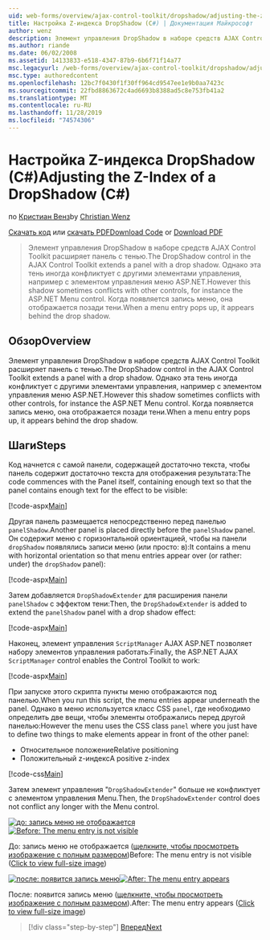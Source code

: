 ```yaml
---
uid: web-forms/overview/ajax-control-toolkit/dropshadow/adjusting-the-z-index-of-a-dropshadow-cs
title: Настройка Z-индекса DropShadow (C#) | Документация Майкрософт
author: wenz
description: Элемент управления DropShadow в наборе средств AJAX Control Toolkit расширяет панель с тенью. Однако эта тень иногда конфликтует с другими элементами управления, для программа...
ms.author: riande
ms.date: 06/02/2008
ms.assetid: 14133833-e518-4347-87b9-6b6f71f14a77
msc.legacyurl: /web-forms/overview/ajax-control-toolkit/dropshadow/adjusting-the-z-index-of-a-dropshadow-cs
msc.type: authoredcontent
ms.openlocfilehash: 12bc7f0430f1f30ff964cd9547ee1e9b0aa7423c
ms.sourcegitcommit: 22fbd8863672c4ad6693b8388ad5c8e753fb41a2
ms.translationtype: MT
ms.contentlocale: ru-RU
ms.lasthandoff: 11/28/2019
ms.locfileid: "74574306"
---
```

# <a name="adjusting-the-z-index-of-a-dropshadow-c"></a><span data-ttu-id="8dd4e-104">Настройка Z-индекса DropShadow (C#)</span><span class="sxs-lookup"><span data-stu-id="8dd4e-104">Adjusting the Z-Index of a DropShadow (C#)</span></span>

<span data-ttu-id="8dd4e-105">по [Кристиан Венз](https://github.com/wenz)</span><span class="sxs-lookup"><span data-stu-id="8dd4e-105">by [Christian Wenz](https://github.com/wenz)</span></span>

<span data-ttu-id="8dd4e-106">[Скачать код](https://download.microsoft.com/download/5/1/6/51652a81-500b-4f6b-88d3-617103e7941e/DropShadow1.cs.zip) или [скачать PDF](https://download.microsoft.com/download/b/6/a/b6ae89ee-df69-4c87-9bfb-ad1eb2b23373/dropshadow1CS.pdf)</span><span class="sxs-lookup"><span data-stu-id="8dd4e-106">[Download Code](https://download.microsoft.com/download/5/1/6/51652a81-500b-4f6b-88d3-617103e7941e/DropShadow1.cs.zip) or [Download PDF](https://download.microsoft.com/download/b/6/a/b6ae89ee-df69-4c87-9bfb-ad1eb2b23373/dropshadow1CS.pdf)</span></span>

> <span data-ttu-id="8dd4e-107">Элемент управления DropShadow в наборе средств AJAX Control Toolkit расширяет панель с тенью.</span><span class="sxs-lookup"><span data-stu-id="8dd4e-107">The DropShadow control in the AJAX Control Toolkit extends a panel with a drop shadow.</span></span> <span data-ttu-id="8dd4e-108">Однако эта тень иногда конфликтует с другими элементами управления, например с элементом управления меню ASP.NET.</span><span class="sxs-lookup"><span data-stu-id="8dd4e-108">However this shadow sometimes conflicts with other controls, for instance the ASP.NET Menu control.</span></span> <span data-ttu-id="8dd4e-109">Когда появляется запись меню, она отображается позади тени.</span><span class="sxs-lookup"><span data-stu-id="8dd4e-109">When a menu entry pops up, it appears behind the drop shadow.</span></span>

## <a name="overview"></a><span data-ttu-id="8dd4e-110">Обзор</span><span class="sxs-lookup"><span data-stu-id="8dd4e-110">Overview</span></span>

<span data-ttu-id="8dd4e-111">Элемент управления DropShadow в наборе средств AJAX Control Toolkit расширяет панель с тенью.</span><span class="sxs-lookup"><span data-stu-id="8dd4e-111">The DropShadow control in the AJAX Control Toolkit extends a panel with a drop shadow.</span></span> <span data-ttu-id="8dd4e-112">Однако эта тень иногда конфликтует с другими элементами управления, например с элементом управления меню ASP.NET.</span><span class="sxs-lookup"><span data-stu-id="8dd4e-112">However this shadow sometimes conflicts with other controls, for instance the ASP.NET Menu control.</span></span> <span data-ttu-id="8dd4e-113">Когда появляется запись меню, она отображается позади тени.</span><span class="sxs-lookup"><span data-stu-id="8dd4e-113">When a menu entry pops up, it appears behind the drop shadow.</span></span>

## <a name="steps"></a><span data-ttu-id="8dd4e-114">Шаги</span><span class="sxs-lookup"><span data-stu-id="8dd4e-114">Steps</span></span>

<span data-ttu-id="8dd4e-115">Код начнется с самой панели, содержащей достаточно текста, чтобы панель содержит достаточно текста для отображения результата:</span><span class="sxs-lookup"><span data-stu-id="8dd4e-115">The code commences with the Panel itself, containing enough text so that the panel contains enough text for the effect to be visible:</span></span>

[!code-aspx[Main](adjusting-the-z-index-of-a-dropshadow-cs/samples/sample1.aspx)]

<span data-ttu-id="8dd4e-116">Другая панель размещается непосредственно перед панелью `panelShadow`.</span><span class="sxs-lookup"><span data-stu-id="8dd4e-116">Another panel is placed directly before the `panelShadow` panel.</span></span> <span data-ttu-id="8dd4e-117">Он содержит меню с горизонтальной ориентацией, чтобы на панели `dropShadow` появлялись записи меню (или просто: в):</span><span class="sxs-lookup"><span data-stu-id="8dd4e-117">It contains a menu with horizontal orientation so that menu entries appear over (or rather: under) the `dropShadow` panel):</span></span>

[!code-aspx[Main](adjusting-the-z-index-of-a-dropshadow-cs/samples/sample2.aspx)]

<span data-ttu-id="8dd4e-118">Затем добавляется `DropShadowExtender` для расширения панели `panelShadow` с эффектом тени:</span><span class="sxs-lookup"><span data-stu-id="8dd4e-118">Then, the `DropShadowExtender` is added to extend the `panelShadow` panel with a drop shadow effect:</span></span>

[!code-aspx[Main](adjusting-the-z-index-of-a-dropshadow-cs/samples/sample3.aspx)]

<span data-ttu-id="8dd4e-119">Наконец, элемент управления `ScriptManager` AJAX ASP.NET позволяет набору элементов управления работать:</span><span class="sxs-lookup"><span data-stu-id="8dd4e-119">Finally, the ASP.NET AJAX `ScriptManager` control enables the Control Toolkit to work:</span></span>

[!code-aspx[Main](adjusting-the-z-index-of-a-dropshadow-cs/samples/sample4.aspx)]

<span data-ttu-id="8dd4e-120">При запуске этого скрипта пункты меню отображаются под панелью.</span><span class="sxs-lookup"><span data-stu-id="8dd4e-120">When you run this script, the menu entries appear underneath the panel.</span></span> <span data-ttu-id="8dd4e-121">Однако в меню используется класс CSS `panel`, где необходимо определить две вещи, чтобы элементы отображались перед другой панелью:</span><span class="sxs-lookup"><span data-stu-id="8dd4e-121">However the menu uses the CSS class `panel` where you just have to define two things to make elements appear in front of the other panel:</span></span>

- <span data-ttu-id="8dd4e-122">Относительное положение</span><span class="sxs-lookup"><span data-stu-id="8dd4e-122">Relative positioning</span></span>
- <span data-ttu-id="8dd4e-123">Положительный z-индекс</span><span class="sxs-lookup"><span data-stu-id="8dd4e-123">A positive z-index</span></span>

[!code-css[Main](adjusting-the-z-index-of-a-dropshadow-cs/samples/sample5.css)]

<span data-ttu-id="8dd4e-124">Затем элемент управления "`DropShadowExtender`" больше не конфликтует с элементом управления Menu.</span><span class="sxs-lookup"><span data-stu-id="8dd4e-124">Then, the `DropShadowExtender` control does not conflict any longer with the Menu control.</span></span>

<span data-ttu-id="8dd4e-125">[![до: запись меню не отображается](adjusting-the-z-index-of-a-dropshadow-cs/_static/image2.png)](adjusting-the-z-index-of-a-dropshadow-cs/_static/image1.png)</span><span class="sxs-lookup"><span data-stu-id="8dd4e-125">[![Before: The menu entry is not visible](adjusting-the-z-index-of-a-dropshadow-cs/_static/image2.png)](adjusting-the-z-index-of-a-dropshadow-cs/_static/image1.png)</span></span>

<span data-ttu-id="8dd4e-126">До: запись меню не отображается ([щелкните, чтобы просмотреть изображение с полным размером](adjusting-the-z-index-of-a-dropshadow-cs/_static/image3.png))</span><span class="sxs-lookup"><span data-stu-id="8dd4e-126">Before: The menu entry is not visible ([Click to view full-size image](adjusting-the-z-index-of-a-dropshadow-cs/_static/image3.png))</span></span>

<span data-ttu-id="8dd4e-127">[![после: появится запись меню](adjusting-the-z-index-of-a-dropshadow-cs/_static/image5.png)](adjusting-the-z-index-of-a-dropshadow-cs/_static/image4.png)</span><span class="sxs-lookup"><span data-stu-id="8dd4e-127">[![After: The menu entry appears](adjusting-the-z-index-of-a-dropshadow-cs/_static/image5.png)](adjusting-the-z-index-of-a-dropshadow-cs/_static/image4.png)</span></span>

<span data-ttu-id="8dd4e-128">После: появится запись меню ([щелкните, чтобы просмотреть изображение с полным размером](adjusting-the-z-index-of-a-dropshadow-cs/_static/image6.png)).</span><span class="sxs-lookup"><span data-stu-id="8dd4e-128">After: The menu entry appears ([Click to view full-size image](adjusting-the-z-index-of-a-dropshadow-cs/_static/image6.png))</span></span>

> [!div class="step-by-step"]
> [<span data-ttu-id="8dd4e-129">Вперед</span><span class="sxs-lookup"><span data-stu-id="8dd4e-129">Next</span></span>](manipulating-dropshadow-properties-from-client-code-cs.md)
